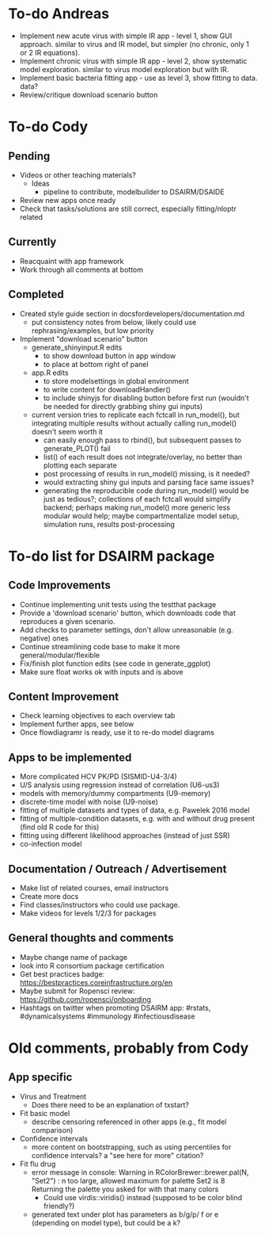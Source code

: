 # To-do Andreas

* Implement new acute virus with simple IR app - level 1, show GUI approach. similar to virus and IR model, but simpler (no chronic, only 1 or 2 IR equations).
* Implement chronic virus with simple IR app - level 2, show systematic model exploration. similar to virus model exploration but with IR.
* Implement basic bacteria fitting app - use as level 3, show fitting to data. data?
* Review/critique download scenario button


# To-do Cody

## Pending
* Videos or other teaching materials?
    + Ideas
        - pipeline to contribute, modelbuilder to DSAIRM/DSAIDE
* Review new apps once ready
* Check that tasks/solutions are still correct, especially fitting/nloptr related

## Currently
* Reacquaint with app framework
* Work through all comments at bottom

## Completed
* Created style guide section in docsfordevelopers/documentation.md
    + put consistency notes from below, likely could use rephrasing/examples, but low priority
* Implement "download scenario" button
    + generate_shinyinput.R edits
        - to show download button in app window
        - to place at bottom right of panel
    + app.R edits
        - to store modelsettings in global environment
        - to write content for downloadHandler()
        - to include shinyjs for disabling button before first run (wouldn't be needed for directly grabbing shiny gui inputs)
    + current version tries to replicate each fctcall in run_model(), but integrating multiple results without actually calling run_model() doesn't seem worth it
        - can easily enough pass to rbind(), but subsequent passes to generate_PLOT() fail 
        - list() of each result does not integrate/overlay, no better than plotting each separate
        - post processing of results in run_model() missing, is it needed?
        - would extracting shiny gui inputs and parsing face same issues?
        - generating the reproducible code during run_model() would be just as tedious?; collections of each fctcall would simplify backend; perhaps making run_model() more generic less modular would help; maybe compartmentalize model setup, simulation runs, results post-processing



# To-do list for DSAIRM package

## Code Improvements
* Continue implementing unit tests using the testthat package
* Provide a 'download scenario' button, which downloads code that reproduces a given scenario.
* Add checks to parameter settings, don't allow unreasonable (e.g. negative) ones
* Continue streamlining code base to make it more general/modular/flexible
* Fix/finish plot function edits (see code in generate_ggplot)
* Make sure float works ok with inputs and is above

## Content Improvement
* Check learning objectives to each overview tab
* Implement further apps, see below
* Once flowdiagramr is ready, use it to re-do model diagrams


## Apps to be implemented
* More complicated HCV PK/PD (SISMID-U4-3/4)
* U/S analysis using regression instead of correlation (U6-us3)
* models with memory/dummy compartments (U9-memory)
* discrete-time model with noise (U9-noise)
* fitting of multiple datasets and types of data, e.g. Pawelek 2016 model
* fitting of multiple-condition datasets, e.g. with and without drug present (find old R code for this) 
* fitting using different likelihood approaches (instead of just SSR)
* co-infection model

## Documentation / Outreach / Advertisement
* Make list of related courses, email instructors
* Create more docs
* Find classes/instructors who could use package.
* Make videos for levels 1/2/3 for packages 

## General thoughts and comments
* Maybe change name of package
* look into R consortium package certification
* Get best practices badge: https://bestpractices.coreinfrastructure.org/en
* Maybe submit for Ropensci review: https://github.com/ropensci/onboarding
* Hashtags on twitter when promoting DSAIRM app: #rstats, #dynamicalsystems #immunology #infectiousdisease



# Old comments, probably from Cody

## App specific

* Virus and Treatment
  + Does there need to be an explanation of txstart? 
* Fit basic model
  + describe censoring referenced in other apps (e.g., fit model comparison)
* Confidence intervals
  + more content on bootstrapping, such as using percentiles for confidence intervals? a "see here for more" citation?
* Fit flu drug
  + error message in console: Warning in RColorBrewer::brewer.pal(N, "Set2") : n too large, allowed maximum for palette Set2 is 8 Returning the palette you asked for with that many colors
    - Could use virdis::viridis() instead (supposed to be color blind friendly?)
  + generated text under plot has parameters as b/g/p/ f or e (depending on model type), but could be a k?
